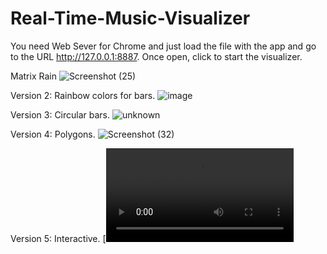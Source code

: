 # Real-Time-Music-Visualizer
You need Web Sever for Chrome and just load the file with the app and go to the URL http://127.0.0.1:8887. Once open, click to start the visualizer.

Matrix Rain
![Screenshot (25)](https://user-images.githubusercontent.com/43283288/140243353-4ccf8f4d-022b-48e6-9ea7-c4826c3aa996.png)

Version 2: Rainbow colors for bars.
![image](https://user-images.githubusercontent.com/43283288/139928811-ea9f88d2-8ed7-4126-819c-c0c7a98bcfe5.png)

Version 3: Circular bars.
![unknown](https://user-images.githubusercontent.com/43283288/140242680-e5d7f7e7-4909-4a41-a49d-1cf43962d8d7.png)

Version 4: Polygons.
![Screenshot (32)](https://user-images.githubusercontent.com/43283288/140565110-b1760195-7036-4fa0-8e04-b01dd5090a33.png)

Version 5: Interactive.
[![asciicast](https://user-images.githubusercontent.com/43283288/141695646-4401912d-4ff1-4b74-91b3-76bc82125e93.mp4)

